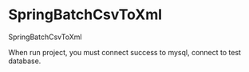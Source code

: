 # SpringBatchCsvToXml
SpringBatchCsvToXml

When run project, you must connect success to mysql, connect to test database.
